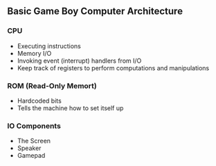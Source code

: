 ## Basic Game Boy Computer Architecture
### CPU
- Executing instructions
- Memory I/O
- Invoking event (interrupt) handlers from I/O
- Keep track of registers to perform computations and manipulations

### ROM (Read-Only Memort)
- Hardcoded bits
- Tells the machine how to set itself up

### IO Components
- The Screen
- Speaker
- Gamepad